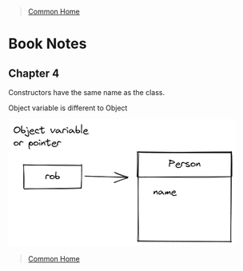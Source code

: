 >[Common Home](../README.md)
 
# Book Notes
 
## Chapter 4

Constructors have the same name as the class.

Object variable is different to Object

![Object Variables](../assets/diagrams/ObjectVariable.png)
 

 
>[Common Home](../README.md)